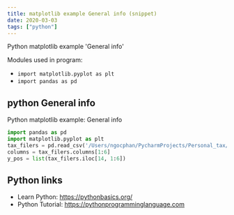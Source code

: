 ```yaml
---
title: matplotlib example General info (snippet)
date: 2020-03-03
tags: ["python"]
---
```

Python matplotlib example 'General info'


Modules used in program: 
* `import matplotlib.pyplot as plt`
* `import pandas as pd`

## python General info

Python matplotlib example: General info

```python
import pandas as pd
import matplotlib.pyplot as plt
tax_filers = pd.read_csv('/Users/ngocphan/PycharmProjects/Personal_tax/number_of_filers.csv')
columns = tax_filers.columns[1:6]
y_pos = list(tax_filers.iloc[14, 1:6])

```

## Python links

- Learn Python: https://pythonbasics.org/
- Python Tutorial: https://pythonprogramminglanguage.com
